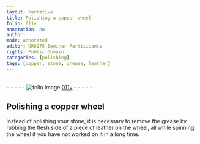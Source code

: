 ```yaml
---
layout: narrative
title: Polishing a copper wheel
folio: 011v
annotation: no
author:
mode: annotated
editor: GR8975 Seminar Participants
rights: Public Domain
categories: [polishing]
tags: [copper, stone, grease, leather]
---
```


 <br/>- - - - - <a href="http://gallica.bnf.fr/ark:/12148/btv1b10500001g/f28.image"><img src="../assets/photo-icon.png" alt="folio image: " style="display:inline-block; margin-bottom:-3px;"/>011v</a> - - - - - <br/> 
## Polishing a <span class="tool"><span class="material">copper</span> wheel</span>

 
 <span class="activity"></span>  Instead of polishing your <span class="material">stone</span>, it is necessary to remove the <span class="material">grease</span> by rubbing <span class="tool"><span class="material_format">the flesh side of a piece of <span class="material">leather</span></span></span> on the wheel, all while spinning the wheel if you have not worked on it in a long time.
 
